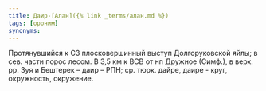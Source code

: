 ```yaml
---
title: Даир-[Алан]({% link _terms/алан.md %})
tags: [ороним]
synonyms:
---
```


Протянувшийся к СЗ плосковершинный выступ Долгоруковской яйлы; в сев. части
порос лесом. В 3,5 км к ВСВ от нп Дружное (Симф.), в верх. рр. Зуя и Бештерек –
даир – РПН; ср. тюрк. дайре, даире - круг, окружность, окружение.
